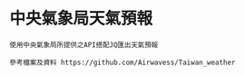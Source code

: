# 中央氣象局天氣預報

```
使用中央氣象局所提供之API搭配JQ匯出天氣預報
```
`參考檔案及資料 https://github.com/Airwavess/Taiwan_weather`
